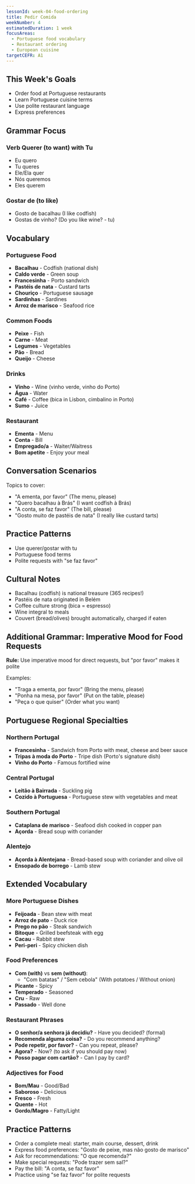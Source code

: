 ```yaml
---
lessonId: week-04-food-ordering
title: Pedir Comida
weekNumber: 4
estimatedDuration: 1 week
focusAreas:
  - Portuguese food vocabulary
  - Restaurant ordering
  - European cuisine
targetCEFR: A1
---
```


## This Week's Goals

- Order food at Portuguese restaurants
- Learn Portuguese cuisine terms
- Use polite restaurant language
- Express preferences

## Grammar Focus

### Verb Querer (to want) with Tu

- Eu quero
- Tu queres
- Ele/Ela quer
- Nós queremos
- Eles querem

### Gostar de (to like)

- Gosto de bacalhau (I like codfish)
- Gostas de vinho? (Do you like wine? - tu)

## Vocabulary

### Portuguese Food
- **Bacalhau** - Codfish (national dish)
- **Caldo verde** - Green soup
- **Francesinha** - Porto sandwich
- **Pastéis de nata** - Custard tarts
- **Chouriço** - Portuguese sausage
- **Sardinhas** - Sardines
- **Arroz de marisco** - Seafood rice

### Common Foods
- **Peixe** - Fish
- **Carne** - Meat
- **Legumes** - Vegetables
- **Pão** - Bread
- **Queijo** - Cheese

### Drinks
- **Vinho** - Wine (vinho verde, vinho do Porto)
- **Água** - Water
- **Café** - Coffee (bica in Lisbon, cimbalino in Porto)
- **Sumo** - Juice

### Restaurant
- **Ementa** - Menu
- **Conta** - Bill
- **Empregado/a** - Waiter/Waitress
- **Bom apetite** - Enjoy your meal

## Conversation Scenarios

Topics to cover:
- "A ementa, por favor" (The menu, please)
- "Quero bacalhau à Brás" (I want codfish à Brás)
- "A conta, se faz favor" (The bill, please)
- "Gosto muito de pastéis de nata" (I really like custard tarts)

## Practice Patterns

- Use querer/gostar with tu
- Portuguese food terms
- Polite requests with "se faz favor"

## Cultural Notes

- Bacalhau (codfish) is national treasure (365 recipes!)
- Pastéis de nata originated in Belém
- Coffee culture strong (bica = espresso)
- Wine integral to meals
- Couvert (bread/olives) brought automatically, charged if eaten

## Additional Grammar: Imperative Mood for Food Requests

**Rule:** Use imperative mood for direct requests, but "por favor" makes it polite

Examples:
- "Traga a ementa, por favor" (Bring the menu, please)
- "Ponha na mesa, por favor" (Put on the table, please)
- "Peça o que quiser" (Order what you want)

## Portuguese Regional Specialties

### Northern Portugal
- **Francesinha** - Sandwich from Porto with meat, cheese and beer sauce
- **Tripas à moda do Porto** - Tripe dish (Porto's signature dish)
- **Vinho do Porto** - Famous fortified wine

### Central Portugal
- **Leitão à Bairrada** - Suckling pig
- **Cozido à Portuguesa** - Portuguese stew with vegetables and meat

### Southern Portugal
- **Cataplana de marisco** - Seafood dish cooked in copper pan
- **Açorda** - Bread soup with coriander

### Alentejo
- **Açorda à Alentejana** - Bread-based soup with coriander and olive oil
- **Ensopado de borrego** - Lamb stew

## Extended Vocabulary

### More Portuguese Dishes
- **Feijoada** - Bean stew with meat
- **Arroz de pato** - Duck rice
- **Prego no pão** - Steak sandwich
- **Bitoque** - Grilled beefsteak with egg
- **Cacau** - Rabbit stew
- **Peri-peri** - Spicy chicken dish

### Food Preferences
- **Com (with)** vs **sem (without)**:
  - "Com batatas" / "Sem cebola" (With potatoes / Without onion)
- **Picante** - Spicy
- **Temperado** - Seasoned
- **Cru** - Raw
- **Passado** - Well done

### Restaurant Phrases
- **O senhor/a senhora já decidiu?** - Have you decided? (formal)
- **Recomenda alguma coisa?** - Do you recommend anything?
- **Pode repetir, por favor?** - Can you repeat, please?
- **Agora?** - Now? (to ask if you should pay now)
- **Posso pagar com cartão?** - Can I pay by card?

### Adjectives for Food
- **Bom/Mau** - Good/Bad
- **Saboroso** - Delicious
- **Fresco** - Fresh
- **Quente** - Hot
- **Gordo/Magro** - Fatty/Light

## Practice Patterns

- Order a complete meal: starter, main course, dessert, drink
- Express food preferences: "Gosto de peixe, mas não gosto de marisco"
- Ask for recommendations: "O que recomenda?"
- Make special requests: "Pode trazer sem sal?"
- Pay the bill: "A conta, se faz favor"
- Practice using "se faz favor" for polite requests
